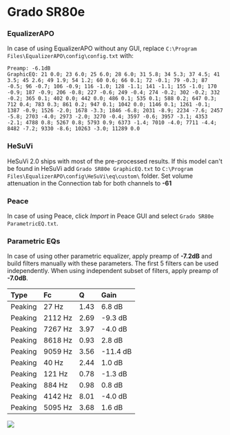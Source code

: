 # Grado SR80e

### EqualizerAPO
In case of using EqualizerAPO without any GUI, replace `C:\Program Files\EqualizerAPO\config\config.txt`
with:
```
Preamp: -6.1dB
GraphicEQ: 21 0.0; 23 6.0; 25 6.0; 28 6.0; 31 5.8; 34 5.3; 37 4.5; 41 3.5; 45 2.6; 49 1.9; 54 1.2; 60 0.6; 66 0.1; 72 -0.1; 79 -0.3; 87 -0.5; 96 -0.7; 106 -0.9; 116 -1.0; 128 -1.1; 141 -1.1; 155 -1.0; 170 -0.9; 187 -0.9; 206 -0.8; 227 -0.6; 249 -0.4; 274 -0.2; 302 -0.2; 332 -0.2; 365 0.1; 402 0.0; 442 0.0; 486 0.1; 535 0.1; 588 0.2; 647 0.3; 712 0.4; 783 0.3; 861 0.2; 947 0.1; 1042 0.0; 1146 0.1; 1261 -0.1; 1387 -0.9; 1526 -2.0; 1678 -3.3; 1846 -6.8; 2031 -8.9; 2234 -7.6; 2457 -5.8; 2703 -4.0; 2973 -2.0; 3270 -0.4; 3597 -0.6; 3957 -3.1; 4353 -2.1; 4788 0.8; 5267 0.8; 5793 0.9; 6373 -1.4; 7010 -4.0; 7711 -4.4; 8482 -7.2; 9330 -8.6; 10263 -3.0; 11289 0.0
```

### HeSuVi
HeSuVi 2.0 ships with most of the pre-processed results. If this model can't be found in HeSuVi add
`Grado SR80e GraphicEQ.txt` to `C:\Program Files\EqualizerAPO\config\HeSuVi\eq\custom\` folder.
Set volume attenuation in the Connection tab for both channels to **-61**

### Peace
In case of using Peace, click *Import* in Peace GUI and select `Grado SR80e ParametricEQ.txt`.

### Parametric EQs
In case of using other parametric equalizer, apply preamp of **-7.2dB** and build filters manually
with these parameters. The first 5 filters can be used independently.
When using independent subset of filters, apply preamp of **-7.0dB**.

| Type    | Fc      |    Q | Gain     |
|:--------|:--------|:-----|:---------|
| Peaking | 27 Hz   | 1.43 | 6.8 dB   |
| Peaking | 2112 Hz | 2.69 | -9.3 dB  |
| Peaking | 7267 Hz | 3.97 | -4.0 dB  |
| Peaking | 8618 Hz | 0.93 | 2.8 dB   |
| Peaking | 9059 Hz | 3.56 | -11.4 dB |
| Peaking | 40 Hz   | 2.44 | 1.0 dB   |
| Peaking | 121 Hz  | 0.78 | -1.3 dB  |
| Peaking | 884 Hz  | 0.98 | 0.8 dB   |
| Peaking | 4142 Hz | 8.01 | -4.0 dB  |
| Peaking | 5095 Hz | 3.68 | 1.6 dB   |

![](https://raw.githubusercontent.com/jaakkopasanen/AutoEq/master/results/rtings/sbaf-serious/Grado%20SR80e/Grado%20SR80e.png)